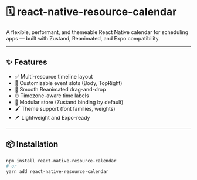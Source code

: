 # 🗓️ react-native-resource-calendar

A flexible, performant, and themeable React Native calendar for scheduling apps — built with Zustand, Reanimated, and Expo compatibility.

---

## ✨ Features

- ✅ Multi-resource timeline layout
- 🎨 Customizable event slots (Body, TopRight)
- 📱 Smooth Reanimated drag-and-drop
- ⏰ Timezone-aware time labels
- 🧩 Modular store (Zustand binding by default)
- 🖌️ Theme support (font families, weights)
- 🪶 Lightweight and Expo-ready

---

## 📦 Installation

```bash
npm install react-native-resource-calendar
# or
yarn add react-native-resource-calendar

